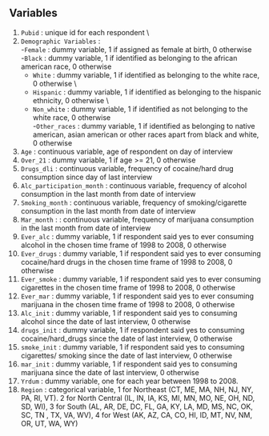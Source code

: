 ## Variables
1. `Pubid` : unique id for each respondent \
2. `Demographic Variables` : \
    -`Female` : dummy variable, 1 if assigned as female at birth, 0 otherwise \
    -`Black` : dummy variable, 1 if identified as belonging to the african american race, 0 otherwise 
    - `White` : dummy variable, 1 if identified as belonging to the white race, 0 otherwise \
    - `Hispanic` : dummy variable, 1 if identified as belonging to the hispanic ethnicity, 0 otherwise \
    - `Non_white` : dummy variable, 1 if identified as not belonging to the white race, 0 otherwise \
    -`Other_races` : dummy variable, 1 if identified as belonging to native american, asian american or other races apart from black and white, 0 otherwise 
3. `Age` : continuous variable, age of respondent on day of interview 
4. `Over_21` : dummy variable, 1 if age >= 21, 0 otherwise 
5. `Drugs_dli` : continuous variable, frequency of cocaine/hard drug consumption since day of last interview
6. `Alc_participation_month` : continuous variable, frequency of alcohol consumption in the last month from date of interview 
7. `Smoking_month` : continuous variable, frequency of smoking/cigarette consumption in the last month from date of interview 
8. `Mar_month` : : continuous variable, frequency of marijuana consumption in the last month from date of interview 
9. `Ever_alc` : dummy variable, 1 if respondent said yes to ever consuming alcohol in the chosen time frame of 1998 to 2008, 0 otherwise
10. `Ever_drugs` : dummy variable, 1 if respondent said yes to ever consuming cocaine/hard drugs in the chosen time frame of 1998 to 2008, 0 otherwise
11. `Ever_smoke` : dummy variable, 1 if respondent said yes to ever consuming cigarettes in the chosen time frame of 1998 to 2008, 0 otherwise
12. `Ever_mar` : dummy variable, 1 if respondent said yes to ever consuming marijuana in the chosen time frame of 1998 to 2008, 0 otherwise
13. `Alc_init` : dummy variable, 1 if respondent said yes to consuming alcohol since the date of last interview, 0 otherwise 
14. `drugs_init` : dummy variable, 1 if respondent said yes to consuming cocaine/hard_drugs  since the date of last interview, 0 otherwise 
15. `smoke_init` : dummy variable, 1 if respondent said yes to consuming cigarettes/ smoking since the date of last interview, 0 otherwise 
16. `mar_init` : dummy variable, 1 if respondent said yes to consuming marijuana since the date of last interview, 0 otherwise 
17. `Yrdum` : dummy variable, one for each year between 1998 to 2008.
18. `Region` : categorical variable, 1 for  Northeast (CT, ME, MA, NH, NJ, NY, PA, RI, VT). 2 for North Central (IL, IN, IA, KS, MI, MN, MO, NE, OH, ND, SD, WI), 3 for South (AL, AR, DE, DC, FL, GA, KY, LA, MD, MS, NC, OK, SC, TN , TX, VA, WV), 4 for West (AK, AZ, CA, CO, HI, ID, MT, NV, NM, OR, UT, WA, WY)
